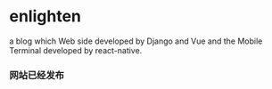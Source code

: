 # enlighten
a blog which Web side developed by Django and Vue and the Mobile Terminal developed by react-native.

### 网站已经发布


